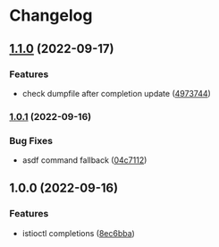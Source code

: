 # Changelog

## [1.1.0](https://github.com/joke/zim-istioctl/compare/v1.0.1...v1.1.0) (2022-09-17)


### Features

* check dumpfile after completion update ([4973744](https://github.com/joke/zim-istioctl/commit/49737446171714364f5ccf6b475a62bc9ac60060))

### [1.0.1](https://github.com/joke/zim-istioctl/compare/v1.0.0...v1.0.1) (2022-09-16)


### Bug Fixes

* asdf command fallback ([04c7112](https://github.com/joke/zim-istioctl/commit/04c71124caa802a2894185cb7201f818f8d9e449))

## 1.0.0 (2022-09-16)


### Features

* istioctl completions ([8ec6bba](https://github.com/joke/zim-istioctl/commit/8ec6bbaa186d9d4d37aaa894ef6b832f052ba8df))
